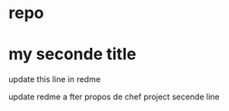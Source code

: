 # repo
# my seconde title
update this line in redme

update redme a fter propos de chef project
secende line
